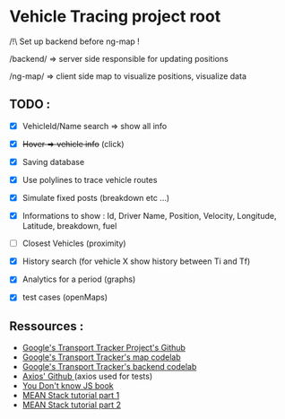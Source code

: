 # Vehicle Tracing project root  

/!\ Set up backend before ng-map !

/backend/ => server side responsible for updating positions

/ng-map/ => client side map to visualize positions, visualize data

## TODO :


- [x]  VehicleId/Name search => show all info
- [x]  ~~Hover => vehicle info~~ (click)
- [x]  Saving database
- [x]  Use polylines to trace vehicle routes
- [x]  Simulate fixed posts (breakdown etc ...)
- [x]  Informations to show : Id, Driver Name, Position, Velocity, Longitude, Latitude, breakdown, fuel
- [ ]  Closest Vehicles (proximity)
- [x]  History search (for vehicle X show history between Ti and Tf)
- [x]  Analytics for a period (graphs)
- [x]  test cases (openMaps)


## Ressources : 


- [ Google's Transport Tracker Project's Github ](https://github.com/googlemaps/transport-tracker)
- [ Google's Transport Tracker's map codelab ](https://codelabs.developers.google.com/codelabs/transport-tracker-map/)
- [ Google's Transport Tracker's backend codelab ](https://codelabs.developers.google.com/codelabs/transport-tracker-backend/)
- [ Axios' Github ](https://github.com/axios/axios) (axios used for tests)
- [ You Don't know JS book ](https://github.com/getify/You-Dont-Know-JS)
- [ MEAN Stack tutorial part 1 ](https://medium.com/netscape/mean-app-tutorial-with-angular-4-part-1-18691663ea96)
- [ MEAN Stack tutorial part 2 ](https://medium.com/@nomanbinhussein/mean-app-tutorial-with-angular-4-part-2-4250522c845)